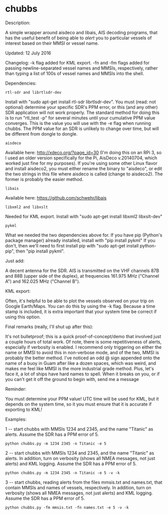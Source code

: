 # chubbs

Description:

A simple wrapper around aisdeco and libais, AIS decoding programs,
that has the useful benefit of being able to *alert* you to particular vessels
of interest based on their MMSI or vessel name. 

Updated: 12 July 2016

Changelog: -k flag added for KML export. -fn and -fm flags added for passing
newline-separated vessel names and MMSIs, respectively, rather than typing a
list of 100s of vessel names and MMSIs into the shell.

Dependencies: 

    rtl-sdr and librtlsdr-dev
Install with "sudo apt-get install rtl-sdr librtlsdr-dev". You must (read: not
optional) determine your specific SDR's PPM error, or this (and any other) SDR
application will not work properly. The standard method for doing this is to run
"rtl_test -p" for several minutes until your cumulative PPM value converges.
This is the value you will use with the -e flag when running chubbs.  The PPM
value for an SDR is unlikely to change over time, but will be different from
dongle to dongle. 


    aisdeco 
Available here: http://xdeco.org/?page_id=30 (I'm doing this on an RPi 3, so I
used an older version specifically for the Pi, AisDeco v.20140704, which worked
just fine for my purposes). If you're using some other Linux flavor and install
aisdeco2, you must either rename the binary to "aisdeco", or edit the two
strings in this file where aisdeco is called (change to aisdeco2). The former is
probably the easier method.

    libais 
Available here: https://github.com/schwehr/libais

    libxml2 and libxslt 
Needed for KML export. Install with "sudo apt-get install libxml2 libxslt-dev"

    pykml 
What we needed the two dependencies above for. If you have pip
(Python's package manager) already installed, install with "pip install pykml"
If you don't, then we'll need to first install pip with "sudo apt-get install
python-pip", then "pip install pykml".

Just add:

A decent antenna for the SDR. AIS is transmitted on the VHF channels 87B and 88B
(upper side of the duplex), at frequencies 161.975 MHz ("Channel A") and 162.025
MHz ("Channel B").

KML export: 

Often, it's helpful to be able to plot the vessels observed on your trip on
Google Earth/Maps.  You can do this by using the -k flag. Because a time stamp
is included, it is extra important that your system time be correct if using
this option.

Final remarks (really, I'll shut up after this):

It's not bulletproof; this is a quick proof-of-concept/demo that involved
just a couple hours of total work. Of note, there is some repetitiveness of
alerts, especially if verbosity is enabled. I recommend only triggering on
either the name or MMSI to avoid this in non-verbose mode, and of the two, MMSI
is probably the better method.  I've noticed an odd @ sign appended onto the
name of a buoy in Guam after like a dozen spaces, which was weird, and makes me
feel like MMSI is the more industrial grade method. Plus, let's face it, a lot
of ships have hard names to spell. When it breaks on you, or if you can't get it
off the ground to begin with, send me a message

Reminder:

You must determine your PPM value! UTC time will be used for KML, but
it depends on the system time, so it you must ensure that it is accurate
if exporting to KML!

Examples:

1 -- start chubbs with MMSIs 1234 and 2345, and the name "Titanic" as alerts.
Assume the SDR has a PPM error of 5.
  
    python chubbs.py -m 1234 2345 -n Titanic -e 5


2 -- start chubbs with MMSIs 1234 and 2345, and the name "Titanic" as alerts.
In addition, turn on verbosity (shows all NMEA messages, not just alerts) and KML logging.
Assume the SDR has a PPM error of 5.

    python chubbs.py -m 1234 2345 -n Titanic -e 5 -v -k


3 -- start chubbs, reading alerts from the files mmsis.txt and names.txt, that
contain MMSIs and names of vessels, respectively. In addition, turn on
verbosity (shows all NMEA messages, not just alerts) and KML logging.  Assume
the SDR has a PPM error of 5.

    python chubbs.py -fm mmsis.txt -fn names.txt -e 5 -v -k
